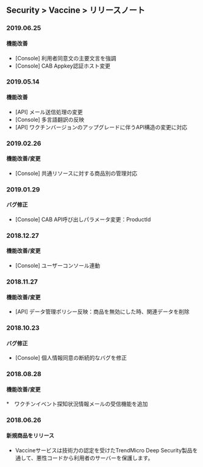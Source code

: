 ## Security > Vaccine > リリースノート

### 2019.06.25

#### 機能改善
* [Console] 利用者同意文の主要文言を強調
* [Console] CAB Appkey認証ホスト変更


### 2019.05.14

#### 機能改善
* [API] メール送信処理の変更
* [Console] 多言語翻訳の反映
* [API] ワクチンバージョンのアップグレードに伴うAPI構造の変更に対応


### 2019.02.26

#### 機能改善/変更
* [Console] 共通リソースに対する商品別の管理対応


### 2019.01.29

#### バグ修正
* [Console] CAB API呼び出しパラメータ変更：ProductId


### 2018.12.27

#### 機能改善/変更
* [Console] ユーザーコンソール連動


### 2018.11.27

#### 機能改善/変更
* [API] データ管理ポリシー反映：商品を無効にした時、関連データを削除


### 2018.10.23

#### バグ修正
* [Console] 個人情報同意の断続的なバグを修正


### 2018.08.28

#### 機能改善/変更

*　ワクチンイベント探知状況情報メールの受信機能を追加


### 2018.06.26

#### 新規商品をリリース

* Vaccineサービスは技術力の認定を受けたTrendMicro Deep Security製品を通して、悪性コードから利用者のサーバーを保護します。
